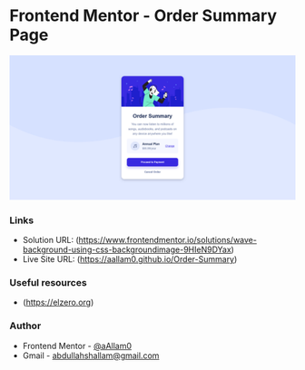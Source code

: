 # Frontend Mentor - Order Summary Page

![](images/order-summary.png)

### Links

- Solution URL: (https://www.frontendmentor.io/solutions/wave-background-using-css-backgroundimage-9HIeN9DYax)
- Live Site URL: (https://aallam0.github.io/Order-Summary)

### Useful resources

- (https://elzero.org)

### Author

- Frontend Mentor - [@aAllam0](https://www.frontendmentor.io/profile/aAllam0)
- Gmail - abdullahshallam@gmail.com
